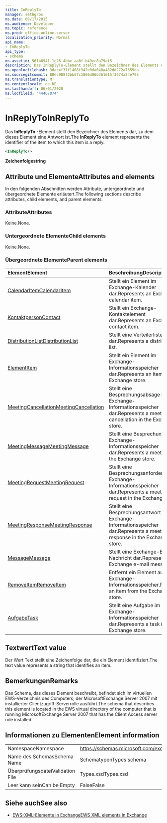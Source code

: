 ```yaml
---
title: InReplyTo
manager: sethgros
ms.date: 09/17/2015
ms.audience: Developer
ms.topic: reference
ms.prod: office-online-server
localization_priority: Normal
api_name:
- InReplyTo
api_type:
- schema
ms.assetid: 561b8941-1c26-4bbe-aa0f-b49ec8a79af5
description: Das InReplyTo-Element stellt den Bezeichner des Elements dar, zu dem dieses Element eine Antwort ist.
ms.openlocfilehash: 3dac4f31f1468f942e0da040a482dd272a7655da
ms.sourcegitcommit: 88ec988f2bb67c1866d06b361615f3674a24e795
ms.translationtype: MT
ms.contentlocale: de-DE
ms.lasthandoff: 06/01/2020
ms.locfileid: "44467074"
---
```

# <a name="inreplyto"></a><span data-ttu-id="ba5a0-103">InReplyTo</span><span class="sxs-lookup"><span data-stu-id="ba5a0-103">InReplyTo</span></span>

<span data-ttu-id="ba5a0-104">Das **InReplyTo** -Element stellt den Bezeichner des Elements dar, zu dem dieses Element eine Antwort ist.</span><span class="sxs-lookup"><span data-stu-id="ba5a0-104">The **InReplyTo** element represents the identifier of the item to which this item is a reply.</span></span> 
  
```xml
<InReplyTo/>
```

 <span data-ttu-id="ba5a0-105">**Zeichenfolge**</span><span class="sxs-lookup"><span data-stu-id="ba5a0-105">**string**</span></span>
## <a name="attributes-and-elements"></a><span data-ttu-id="ba5a0-106">Attribute und Elemente</span><span class="sxs-lookup"><span data-stu-id="ba5a0-106">Attributes and elements</span></span>

<span data-ttu-id="ba5a0-107">In den folgenden Abschnitten werden Attribute, untergeordnete und übergeordnete Elemente erläutert.</span><span class="sxs-lookup"><span data-stu-id="ba5a0-107">The following sections describe attributes, child elements, and parent elements.</span></span>
  
### <a name="attributes"></a><span data-ttu-id="ba5a0-108">Attribute</span><span class="sxs-lookup"><span data-stu-id="ba5a0-108">Attributes</span></span>

<span data-ttu-id="ba5a0-109">Keine.</span><span class="sxs-lookup"><span data-stu-id="ba5a0-109">None.</span></span>
  
### <a name="child-elements"></a><span data-ttu-id="ba5a0-110">Untergeordnete Elemente</span><span class="sxs-lookup"><span data-stu-id="ba5a0-110">Child elements</span></span>

<span data-ttu-id="ba5a0-111">Keine.</span><span class="sxs-lookup"><span data-stu-id="ba5a0-111">None.</span></span>
  
### <a name="parent-elements"></a><span data-ttu-id="ba5a0-112">Übergeordnete Elemente</span><span class="sxs-lookup"><span data-stu-id="ba5a0-112">Parent elements</span></span>

|<span data-ttu-id="ba5a0-113">**Element**</span><span class="sxs-lookup"><span data-stu-id="ba5a0-113">**Element**</span></span>|<span data-ttu-id="ba5a0-114">**Beschreibung**</span><span class="sxs-lookup"><span data-stu-id="ba5a0-114">**Description**</span></span>|
|:-----|:-----|
|[<span data-ttu-id="ba5a0-115">CalendarItem</span><span class="sxs-lookup"><span data-stu-id="ba5a0-115">CalendarItem</span></span>](calendaritem.md) <br/> |<span data-ttu-id="ba5a0-116">Stellt ein Element im Exchange-Kalender dar.</span><span class="sxs-lookup"><span data-stu-id="ba5a0-116">Represents an Exchange calendar item.</span></span>  <br/> |
|[<span data-ttu-id="ba5a0-117">Kontaktperson</span><span class="sxs-lookup"><span data-stu-id="ba5a0-117">Contact</span></span>](contact.md) <br/> |<span data-ttu-id="ba5a0-118">Stellt ein Exchange-Kontaktelement dar.</span><span class="sxs-lookup"><span data-stu-id="ba5a0-118">Represents an Exchange contact item.</span></span>  <br/> |
|[<span data-ttu-id="ba5a0-119">DistributionList</span><span class="sxs-lookup"><span data-stu-id="ba5a0-119">DistributionList</span></span>](distributionlist.md) <br/> |<span data-ttu-id="ba5a0-120">Stellt eine Verteilerliste dar.</span><span class="sxs-lookup"><span data-stu-id="ba5a0-120">Represents a distribution list.</span></span>  <br/> |
|[<span data-ttu-id="ba5a0-121">Element</span><span class="sxs-lookup"><span data-stu-id="ba5a0-121">Item</span></span>](item.md) <br/> |<span data-ttu-id="ba5a0-122">Stellt ein Element im Exchange-Informationsspeicher dar.</span><span class="sxs-lookup"><span data-stu-id="ba5a0-122">Represents an item in the Exchange store.</span></span>  <br/> |
|[<span data-ttu-id="ba5a0-123">MeetingCancellation</span><span class="sxs-lookup"><span data-stu-id="ba5a0-123">MeetingCancellation</span></span>](meetingcancellation.md) <br/> |<span data-ttu-id="ba5a0-124">Stellt eine Besprechungsabsage im Exchange-Informationsspeicher dar.</span><span class="sxs-lookup"><span data-stu-id="ba5a0-124">Represents a meeting cancellation in the Exchange store.</span></span>  <br/> |
|[<span data-ttu-id="ba5a0-125">MeetingMessage</span><span class="sxs-lookup"><span data-stu-id="ba5a0-125">MeetingMessage</span></span>](meetingmessage.md) <br/> |<span data-ttu-id="ba5a0-126">Stellt eine Besprechung im Exchange-Informationsspeicher dar.</span><span class="sxs-lookup"><span data-stu-id="ba5a0-126">Represents a meeting in the Exchange store.</span></span>  <br/> |
|[<span data-ttu-id="ba5a0-127">MeetingRequest</span><span class="sxs-lookup"><span data-stu-id="ba5a0-127">MeetingRequest</span></span>](meetingrequest.md) <br/> |<span data-ttu-id="ba5a0-128">Stellt eine Besprechungsanforderung im Exchange-Informationsspeicher dar.</span><span class="sxs-lookup"><span data-stu-id="ba5a0-128">Represents a meeting request in the Exchange store.</span></span>  <br/> |
|[<span data-ttu-id="ba5a0-129">MeetingResponse</span><span class="sxs-lookup"><span data-stu-id="ba5a0-129">MeetingResponse</span></span>](meetingresponse.md) <br/> |<span data-ttu-id="ba5a0-130">Stellt eine Besprechungsantwort im Exchange-Informationsspeicher dar.</span><span class="sxs-lookup"><span data-stu-id="ba5a0-130">Represents a meeting response in the Exchange store.</span></span>  <br/> |
|[<span data-ttu-id="ba5a0-131">Message</span><span class="sxs-lookup"><span data-stu-id="ba5a0-131">Message</span></span>](message-ex15websvcsotherref.md) <br/> |<span data-ttu-id="ba5a0-132">Stellt eine Exchange-E-Mail-Nachricht dar.</span><span class="sxs-lookup"><span data-stu-id="ba5a0-132">Represents an Exchange e-mail message.</span></span>  <br/> |
|[<span data-ttu-id="ba5a0-133">RemoveItem</span><span class="sxs-lookup"><span data-stu-id="ba5a0-133">RemoveItem</span></span>](removeitem.md) <br/> |<span data-ttu-id="ba5a0-134">Entfernt ein Element aus dem Exchange-Informationsspeicher.</span><span class="sxs-lookup"><span data-stu-id="ba5a0-134">Removes an item from the Exchange store.</span></span>  <br/> |
|[<span data-ttu-id="ba5a0-135">Aufgabe</span><span class="sxs-lookup"><span data-stu-id="ba5a0-135">Task</span></span>](task.md) <br/> |<span data-ttu-id="ba5a0-136">Stellt eine Aufgabe im Exchange-Informationsspeicher dar.</span><span class="sxs-lookup"><span data-stu-id="ba5a0-136">Represents a task in the Exchange store.</span></span>  <br/> |
   
## <a name="text-value"></a><span data-ttu-id="ba5a0-137">Textwert</span><span class="sxs-lookup"><span data-stu-id="ba5a0-137">Text value</span></span>

<span data-ttu-id="ba5a0-138">Der Wert Text stellt eine Zeichenfolge dar, die ein Element identifiziert.</span><span class="sxs-lookup"><span data-stu-id="ba5a0-138">The text value represents a string that identifies an item.</span></span>
  
## <a name="remarks"></a><span data-ttu-id="ba5a0-139">Bemerkungen</span><span class="sxs-lookup"><span data-stu-id="ba5a0-139">Remarks</span></span>

<span data-ttu-id="ba5a0-140">Das Schema, das dieses Element beschreibt, befindet sich im virtuellen EWS-Verzeichnis des Computers, der MicrosoftExchange Server 2007 mit installierter Clientzugriff-Serverrolle ausführt.</span><span class="sxs-lookup"><span data-stu-id="ba5a0-140">The schema that describes this element is located in the EWS virtual directory of the computer that is running MicrosoftExchange Server 2007 that has the Client Access server role installed.</span></span>
  
## <a name="element-information"></a><span data-ttu-id="ba5a0-141">Informationen zu Elementen</span><span class="sxs-lookup"><span data-stu-id="ba5a0-141">Element information</span></span>

|||
|:-----|:-----|
|<span data-ttu-id="ba5a0-142">Namespace</span><span class="sxs-lookup"><span data-stu-id="ba5a0-142">Namespace</span></span>  <br/> |https://schemas.microsoft.com/exchange/services/2006/types  <br/> |
|<span data-ttu-id="ba5a0-143">Name des Schemas</span><span class="sxs-lookup"><span data-stu-id="ba5a0-143">Schema Name</span></span>  <br/> |<span data-ttu-id="ba5a0-144">Schematypen</span><span class="sxs-lookup"><span data-stu-id="ba5a0-144">Types schema</span></span>  <br/> |
|<span data-ttu-id="ba5a0-145">Überprüfungsdatei</span><span class="sxs-lookup"><span data-stu-id="ba5a0-145">Validation File</span></span>  <br/> |<span data-ttu-id="ba5a0-146">Types.xsd</span><span class="sxs-lookup"><span data-stu-id="ba5a0-146">Types.xsd</span></span>  <br/> |
|<span data-ttu-id="ba5a0-147">Leer kann sein</span><span class="sxs-lookup"><span data-stu-id="ba5a0-147">Can be Empty</span></span>  <br/> |<span data-ttu-id="ba5a0-148">False</span><span class="sxs-lookup"><span data-stu-id="ba5a0-148">False</span></span>  <br/> |
   
## <a name="see-also"></a><span data-ttu-id="ba5a0-149">Siehe auch</span><span class="sxs-lookup"><span data-stu-id="ba5a0-149">See also</span></span>



- [<span data-ttu-id="ba5a0-150">EWS-XML-Elemente in Exchange</span><span class="sxs-lookup"><span data-stu-id="ba5a0-150">EWS XML elements in Exchange</span></span>](ews-xml-elements-in-exchange.md)

